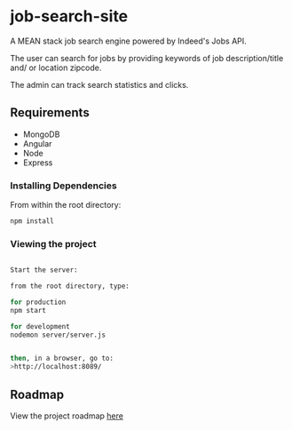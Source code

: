 # job-search-site
A MEAN stack job search engine powered by Indeed's Jobs API.

The user can search for jobs by providing keywords of job description/title and/ or location zipcode. 

The admin can track search statistics and clicks.

## Requirements
- MongoDB
- Angular
- Node
- Express

### Installing Dependencies

From within the root directory:

```sh
npm install
```

### Viewing the project
```sh

Start the server:

from the root directory, type:

for production
npm start

for development
nodemon server/server.js


then, in a browser, go to:
>http://localhost:8089/
```

## Roadmap

View the project roadmap [here](https://github.com/mishasaggi/job-search-site/issues)
